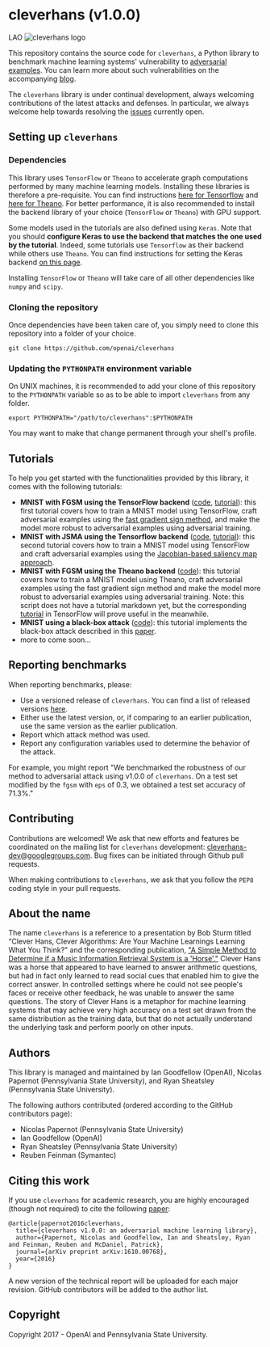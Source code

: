 # cleverhans (v1.0.0)
LAO
<img src="https://github.com/openai/cleverhans/blob/master/logo.png?raw=true" alt="cleverhans logo">

This repository contains the source code for `cleverhans`, a Python library to
benchmark machine learning systems' vulnerability to
[adversarial examples](http://karpathy.github.io/2015/03/30/breaking-convnets/).
You can learn more about such vulnerabilities on the accompanying [blog](http://cleverhans.io).

The `cleverhans` library is under continual development, always welcoming
contributions of the latest attacks and defenses.
In particular, we always welcome help towards resolving the [issues](https://github.com/openai/cleverhans/issues)
currently open.

## Setting up `cleverhans`

### Dependencies

This library uses `TensorFlow` or `Theano` to accelerate graph 
computations performed by many machine learning models. 
Installing these libraries is therefore a pre-requisite. 
You can find instructions 
[here for Tensorflow](https://www.tensorflow.org/get_started/os_setup)
and [here for Theano](http://deeplearning.net/software/theano/install.html).
For better performance, it is also recommended to install the
backend library of your choice (`TensorFlow` or `Theano`) with GPU support.

Some models used in the tutorials are also defined using `Keras`.
Note that you should **configure Keras to use the backend that matches
the one used by the tutorial**. Indeed, some tutorials use `Tensorflow`
as their backend while others use `Theano`. You
can find instructions for
setting the Keras backend [on this page](https://keras.io/backend/). 

Installing `TensorFlow` or `Theano` will
take care of all other dependencies like `numpy` and `scipy`.

### Cloning the repository 

Once dependencies have been taken care of, you simply need to clone
this repository into a folder of your choice. 

```
git clone https://github.com/openai/cleverhans
```

### Updating the `PYTHONPATH` environment variable

On UNIX machines, it is recommended to add your clone of this repository to the
`PYTHONPATH` variable so as to be able to import `cleverhans` from any folder.

```
export PYTHONPATH="/path/to/cleverhans":$PYTHONPATH
```

You may want to make that change permanent through your shell's profile.

## Tutorials

To help you get started with the functionalities provided by this library, it
comes with the following tutorials:
* **MNIST with FGSM using the TensorFlow backend** ([code](tutorials/mnist_tutorial_tf.py), [tutorial](tutorials/mnist_tutorial_tf.md)): this first
tutorial covers how to train a MNIST model using TensorFlow,
craft adversarial examples using the [fast gradient sign method](https://arxiv.org/abs/1412.6572), 
and make the model more robust to adversarial
examples using adversarial training.
* **MNIST with JSMA using the Tensorflow backend** ([code](tutorials/mnist_tutorial_jsma.py), [tutorial](tutorials/mnist_tutorial_jsma.md)): this second
tutorial covers how to train a MNIST model using TensorFlow and
craft adversarial examples using the [Jacobian-based saliency map approach](https://arxiv.org/abs/1511.07528). 
* **MNIST with FGSM using the Theano backend** ([code](tutorials/mnist_tutorial_th.py)): this
tutorial covers how to train a MNIST model using Theano,
craft adversarial examples using the fast gradient sign
method and make the model more robust to
adversarial examples using adversarial training.
Note: this script does not have a tutorial markdown
yet, but the corresponding [tutorial](tutorials/mnist_tutorial_tf.md) in TensorFlow
will prove useful in the meanwhile.
* **MNIST using a black-box attack** ([code](tutorials/mnist_blackbox.py)):
this tutorial implements the black-box
attack described in this [paper](https://arxiv.org/abs/1602.02697).
* more to come soon...
 
## Reporting benchmarks

When reporting benchmarks, please:
* Use a versioned release of `cleverhans`. You can find a list of released versions [here](https://github.com/openai/cleverhans/releases).
* Either use the latest version, or, if comparing to an earlier publication, use the same version as the earlier publication.
* Report which attack method was used.
* Report any configuration variables used to determine the behavior of the attack.

For example, you might report "We benchmarked the robustness of our method to
adversarial attack using v1.0.0 of `cleverhans`. On a test set modified by the
`fgsm` with `eps` of 0.3, we obtained a test set accuracy of 71.3%."

## Contributing

Contributions are welcomed! We ask that new efforts and features be coordinated
on the mailing list for `cleverhans` development: [cleverhans-dev@googlegroups.com](https://groups.google.com/forum/#!forum/cleverhans-dev). 
Bug fixes can be initiated through Github pull requests.

When making contributions to `cleverhans`, we ask that you follow the 
`PEP8` coding style in your pull requests. 

## About the name

The name `cleverhans` is a reference to a presentation by Bob Sturm titled
“Clever Hans, Clever Algorithms: Are Your Machine Learnings Learning What You
Think?" and the corresponding publication, ["A Simple Method to Determine if a
Music Information Retrieval System is a
'Horse'."](http://ieeexplore.ieee.org/document/6847693/) Clever Hans was a
horse that appeared to have learned to answer arithmetic questions, but had in
fact only learned to read social cues that enabled him to give the correct
answer. In controlled settings where he could not see people's faces or receive
other feedback, he was unable to answer the same questions. The story of Clever
Hans is a metaphor for machine learning systems that may achieve very high
accuracy on a test set drawn from the same distribution as the training data,
but that do not actually understand the underlying task and perform poorly on
other inputs.

## Authors

This library is managed and maintained by Ian Goodfellow (OpenAI),
Nicolas Papernot (Pennsylvania State University), and
Ryan Sheatsley (Pennsylvania State University).

The following authors contributed (ordered according to the GitHub contributors page):
* Nicolas Papernot (Pennsylvania State University)
* Ian Goodfellow (OpenAI)
* Ryan Sheatsley (Pennsylvania State University)
* Reuben Feinman (Symantec)

## Citing this work

If you use `cleverhans` for academic research, you are highly encouraged 
(though not required) to cite the following [paper](https://arxiv.org/abs/1610.00768):

```
@article{papernot2016cleverhans,
  title={cleverhans v1.0.0: an adversarial machine learning library},
  author={Papernot, Nicolas and Goodfellow, Ian and Sheatsley, Ryan and Feinman, Reuben and McDaniel, Patrick},
  journal={arXiv preprint arXiv:1610.00768},
  year={2016}
}
```

A new version of the technical report will be uploaded for each major
revision. GitHub contributors will be added to the author list.

## Copyright

Copyright 2017 - OpenAI and Pennsylvania State University.
